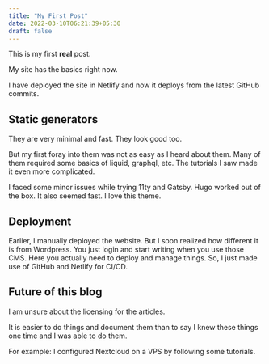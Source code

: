 ```yaml
---
title: "My First Post"
date: 2022-03-10T06:21:39+05:30
draft: false
---
```


This is my first **real** post.

My site has the basics right now.

I have deployed the site in Netlify and now it deploys from the latest GitHub commits. 

## Static generators

They are very minimal and fast. They look good too.

But my first foray into them was not as easy as I heard about them. Many of them required some basics of liquid, graphql, etc. The tutorials I saw made it even more complicated. 

I faced some minor issues while trying 11ty and Gatsby. Hugo worked out of the box. It also seemed fast. I love this theme.

## Deployment

Earlier, I manually deployed the website. But I soon realized how different it is from Wordpress. You just login and start writing when you use those CMS. 
Here you actually need to deploy and manage things. So, I just made use of GitHub and Netlify for CI/CD.

## Future of this blog

I am unsure about the licensing for the articles.

It is easier to do things and document them than to say I knew these things one time and I was able to do them. 

For example: I configured Nextcloud on a VPS by following some tutorials.
